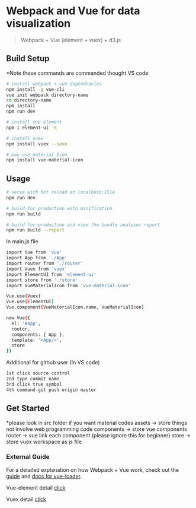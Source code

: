 # Webpack and Vue for data visualization

> Webpack + Vue (element + vuex) + d3.js

## Build Setup

*Note these commands are commanded thought VS code

``` bash
# install webpack + vue dependencies
npm install -g vue-cli
vue init webpack directory-name
cd directory-name
npm install
npm run dev

# install vue element
npm i element-ui -S

# install vuex
npm install vuex --save

# may use material Icon
npm install vue-material-icon
```

## Usage

``` bash
# serve with hot reload at localhost:1514
npm run dev

# build for production with minification
npm run build

# build for production and view the bundle analyzer report
npm run build --report
```

In main.js file

``` bash
import Vue from 'vue'
import App from './App'
import router from './router'
import Vuex from 'vuex'
import ElementUI from 'element-ui'
import store from './store'
import VueMaterialIcon from 'vue-material-icon'

Vue.use(Vuex)
Vue.use(ElementUI)
Vue.component(VueMaterialIcon.name, VueMaterialIcon)

new Vue({
  el: '#app',
  router,
  components: { App },
  template: '<App/>',
  store
})
```

Additional for github user (In VS code)

``` bash
1st click source control 
2nd type commit name
3rd click true symbol
4th command git push origin master
```

## Get Started

*please look in src folder if you want material codes
    assets -> store things not involve web programming code
    components -> store vue components
    router -> vue link each component (please ignore this for beginner)
    store -> store vuex workspace as js file

### External Guide

For a detailed explanation on how Webpack + Vue work, check out the [guide](http://vuejs-templates.github.io/webpack/) and [docs for vue-loader](http://vuejs.github.io/vue-loader).

Vue-element detail [click](https://element.eleme.io/#/en-US)

Vuex detail [click](https://vuex.vuejs.org/)
